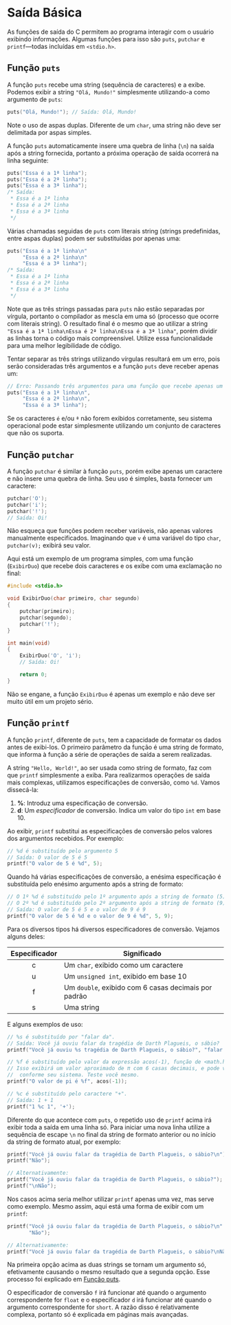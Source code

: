 # Saída Básica

As funções de saída do C permitem ao programa interagir com o usuário exibindo
informações. Algumas funções para isso são `puts`, `putchar` e `printf`—todas
incluídas em `<stdio.h>`.

## Função `puts`

A função `puts` recebe uma string (sequência de caracteres) e a exibe. Podemos
exibir a string `"Olá, Mundo!"` simplesmente utilizando-a como argumento de
`puts`:

```c
puts("Olá, Mundo!"); // Saída: Olá, Mundo!
```

Note o uso de aspas duplas. Diferente de um `char`, uma string não deve ser
delimitada por aspas simples.

A função `puts` automaticamente insere uma quebra de linha (`\n`) na saída após
a string fornecida, portanto a próxima operação de saída ocorrerá na linha
seguinte:

```c
puts("Essa é a 1ª linha");
puts("Essa é a 2ª linha");
puts("Essa é a 3ª linha");
/* Saída:
 * Essa é a 1ª linha
 * Essa é a 2ª linha
 * Essa é a 3ª linha
 */
```

Várias chamadas seguidas de `puts` com literais string (strings predefinidas,
entre aspas duplas) podem ser substituídas por apenas uma:

```c
puts("Essa é a 1ª linha\n"
     "Essa é a 2ª linha\n"
     "Essa é a 3ª linha");
/* Saída:
 * Essa é a 1ª linha
 * Essa é a 2ª linha
 * Essa é a 3ª linha
 */
```

Note que as três strings passadas para `puts` não estão separadas por vírgula,
portanto o compilador as mescla em uma só (processo que ocorre com literais
string). O resultado final é o mesmo que ao utilizar a string
`"Essa é a 1ª linha\nEssa é 2ª linha\nEssa é a 3ª linha"`, porém dividir as
linhas torna o código mais compreensível. Utilize essa funcionalidade para uma
melhor legibilidade de código.

Tentar separar as três strings utilizando vírgulas resultará em um erro, pois
serão consideradas três argumentos e a função `puts` deve receber apenas um:

```c
// Erro: Passando três argumentos para uma função que recebe apenas um
puts("Essa é a 1ª linha\n",
     "Essa é a 2ª linha\n",
     "Essa é a 3ª linha");
```

Se os caracteres `é` e/ou `ª` não forem exibidos corretamente, seu sistema
operacional pode estar simplesmente utilizando um conjunto de caracteres que não
os suporta.

## Função `putchar`

A função `putchar` é similar à função `puts`, porém exibe apenas um caractere e
não insere uma quebra de linha. Seu uso é simples, basta fornecer um caractere:

```c
putchar('O');
putchar('i');
putchar('!');
// Saída: Oi!
```

Não esqueça que funções podem receber variáveis, não apenas valores manualmente
especificados. Imaginando que `v` é uma variável do tipo `char`, `putchar(v);`
exibirá seu valor.

Aqui está um exemplo de um programa simples, com uma função (`ExibirDuo`) que
recebe dois caracteres e os exibe com uma exclamação no final:

```c
#include <stdio.h>

void ExibirDuo(char primeiro, char segundo)
{
    putchar(primeiro);
    putchar(segundo);
    putchar('!');
}

int main(void)
{
    ExibirDuo('O', 'i');
    // Saída: Oi!

    return 0;
}
```

Não se engane, a função `ExibirDuo` é apenas um exemplo e não deve ser muito
útil em um projeto sério.

## Função `printf`

A função `printf`, diferente de `puts`, tem a capacidade de formatar os dados
antes de exibi-los. O primeiro parâmetro da função é uma string de formato, que
informa à função a série de operações de saída a serem realizadas.

A string `"Hello, World!"`, ao ser usada como string de formato, faz com que
`printf` simplesmente a exiba. Para realizarmos operações de saída mais
complexas, utilizamos especificações de conversão, como `%d`. Vamos dissecá-la:

1. **%**: Introduz uma especificação de conversão.
1. **d**: Um _especificador_ de conversão. Indica um valor do tipo `int` em
   base 10.

Ao exibir, `printf` substitui as especificações de conversão pelos valores dos
argumentos recebidos. Por exemplo:

```c
// %d é substituído pelo argumento 5
// Saída: O valor de 5 é 5
printf("O valor de 5 é %d", 5);
```

Quando há várias especificações de conversão, a enésima especificação é
substituída pelo enésimo argumento após a string de formato:

```c
// O 1º %d é substituído pelo 1º argumento após a string de formato (5)
// O 2º %d é substituído pelo 2º argumento após a string de formato (9)
// Saída: O valor de 5 é 5 e o valor de 9 é 9
printf("O valor de 5 é %d e o valor de 9 é %d", 5, 9);
```

Para os diversos tipos há diversos especificadores de conversão. Vejamos alguns
deles:

| Especificador | Significado                                          |
| :-----------: | ---------------------------------------------------- |
|       c       | Um `char`, exibido como um caractere                 |
|       u       | Um `unsigned int`, exibido em base 10                |
|       f       | Um `double`, exibido com 6 casas decimais por padrão |
|       s       | Uma string                                           |

E alguns exemplos de uso:

```c
// %s é substituído por "falar da".
// Saída: Você já ouviu falar da tragédia de Darth Plagueis, o sábio?
printf("Você já ouviu %s tragédia de Darth Plagueis, o sábio?", "falar da");

// %f é substituído pelo valor da expressão acos(-1), função de <math.h>.
// Isso exibirá um valor aproximado de π com 6 casas decimais, e pode variar
//  conforme seu sistema. Teste você mesmo.
printf("O valor de pi é %f", acos(-1));

// %c é substituído pelo caractere "+".
// Saída: 1 + 1
printf("1 %c 1", '+');
```

Diferente do que acontece com `puts`, o repetido uso de `printf` acima irá
exibir toda a saída em uma linha só. Para iniciar uma nova linha utilize a
sequência de escape `\n` no final da string de formato anterior ou no início da
string de formato atual, por exemplo:

```c
printf("Você já ouviu falar da tragédia de Darth Plagueis, o sábio?\n");
printf("Não");

// Alternativamente:
printf("Você já ouviu falar da tragédia de Darth Plagueis, o sábio?");
printf("\nNão");
```

Nos casos acima seria melhor utilizar `printf` apenas uma vez, mas serve como
exemplo. Mesmo assim, aqui está uma forma de exibir com um `printf`:

```c
printf("Você já ouviu falar da tragédia de Darth Plagueis, o sábio?\n"
       "Não");

// Alternativamente:
printf("Você já ouviu falar da tragédia de Darth Plagueis, o sábio?\nNão");
```

Na primeira opção acima as duas strings se tornam um argumento só, efetivamente
causando o mesmo resultado que a segunda opção. Esse processo foi explicado em
[Função puts](#função-puts).

O especificador de conversão `f` irá funcionar até quando o argumento
correspondente for `float` e o especificador `d` irá funcionar até quando o
argumento correspondente for `short`. A razão disso é relativamente complexa,
portanto só é explicada em páginas mais avançadas.
